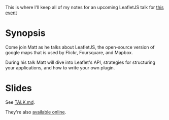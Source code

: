 This is where I'll keep all of my notes for an upcoming LeafletJS talk for [this event](http://www.meetup.com/bmorejs/events/188674662/?action=detail&trax_also_in_algorithm2=combo&eventId=188674662&traxDebug_also_in_algorithm2_picked=combo)

# Synopsis 
Come join Matt as he talks about LeafletJS, the open-source version of google maps that is used by Flickr, Foursquare, and Mapbox.

During his talk Matt will dive into Leaflet's API, strategies for structuring your applications, and how to write your own plugin.

# Slides

See [TALK.md](TALK.md).

They're also [available online](http://bmorejs-leaflet-talk.matthewforr.com/#1).